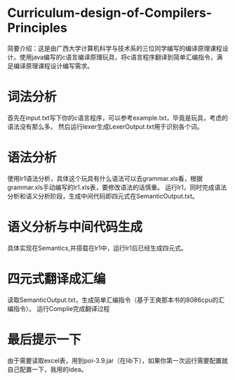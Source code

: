 # Curriculum-design-of-Compilers-Principles
  简要介绍：这是由广西大学计算机科学与技术系的三位同学编写的编译原理课程设计。使用java编写的c语言编译原理玩具，将c语言程序翻译到简单汇编指令，满足编译原理课程设计编写需求。
# 词法分析
  首先在input.txt写下你的c语言程序，可以参考example.txt，毕竟是玩具，考虑的语法没有那么多。
  然后运行lexer生成LexerOutput.txt用于识别各个词。
# 语法分析
  使用lr1语法分析，具体这个玩具有什么语法可以去grammar.xls看，根据grammar.xls手动编写的lr1.xls表，要修改语法的话慎重。
  运行lr1，同时完成语法分析和语义分析阶段，生成中间代码即四元式在SemanticOutput.txt。
# 语义分析与中间代码生成
  具体实现在Semantics,并搭载在lr1中，运行lr1后已经生成四元式。
# 四元式翻译成汇编
  读取SemanticOutput.txt，生成简单汇编指令（基于王爽那本书的8086cpu的汇编指令）。
  运行Complie完成翻译过程
# 最后提示一下
  由于需要读取excel表，用到poi-3.9.jar（在lib下），如果你第一次运行需要配置就自己配置一下，我用的idea。
